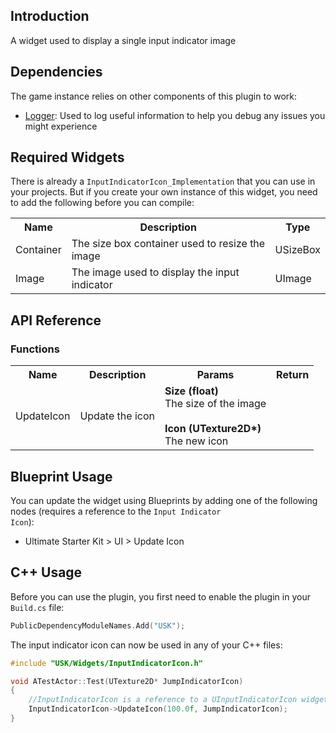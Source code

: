 ## Introduction
A widget used to display a single input indicator image 

## Dependencies
The game instance relies on other components of this plugin to work:
<ul>
    <li><a href="../logger">Logger</a>: Used to log useful information to help you debug any issues you might experience</li>
</ul>

## Required Widgets
There is already a <code>InputIndicatorIcon_Implementation</code> that you can use in your projects. But if you create your own instance of this widget, you need to add the following before you can compile:
<table>
    <tr>
        <th>Name</th>
        <th>Description</th>
        <th>Type</th>
    </tr>
    <tr>
        <td>Container</td>
        <td>The size box container used to resize the image</td>
        <td>USizeBox</td>
    </tr>
    <tr>
        <td>Image</td>
        <td>The image used to display the input indicator</td>
        <td>UImage</td>
    </tr>
</table>

## API Reference
### Functions
<table>
    <tr>
        <th>Name</th>
        <th>Description</th>
        <th>Params</th>
        <th>Return</th>
    </tr>    
    <tr>
        <td>UpdateIcon</td>
        <td>Update the icon</td>
        <td><strong>Size (float)</strong><br/>The size of the image<br/><br/><strong>Icon (UTexture2D*)</strong><br/>The new icon</td>
        <td></td>
    </tr>
</table>

## Blueprint Usage
You can update the widget using Blueprints by adding one of the following nodes (requires a reference to the <code>Input Indicator Icon</code>):
<ul>
    <li>Ultimate Starter Kit > UI > Update Icon</li>
</ul>

## C++ Usage
Before you can use the plugin, you first need to enable the plugin in your <code>Build.cs</code> file:
```c++
PublicDependencyModuleNames.Add("USK");
```

The input indicator icon can now be used in any of your C++ files:
```c++
#include "USK/Widgets/InputIndicatorIcon.h"

void ATestActor::Test(UTexture2D* JumpIndicatorIcon)
{
    //InputIndicatorIcon is a reference to a UInputIndicatorIcon widget
    InputIndicatorIcon->UpdateIcon(100.0f, JumpIndicatorIcon);
}
```